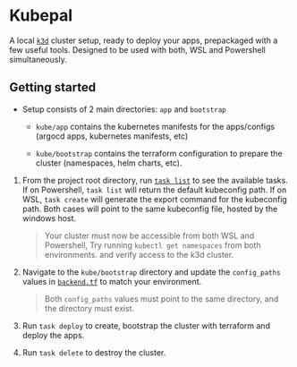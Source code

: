 # Kubepal

A local [`k3d`](https://k3d.io) cluster setup, ready to deploy your apps, prepackaged with a few useful tools.
Designed to be used with both, WSL and Powershell simultaneously.

## Getting started

- Setup consists of 2 main directories: `app` and `bootstrap`

  - `kube/app` contains the kubernetes manifests for the apps/configs (argocd apps, kubernetes manifests, etc)

  - `kube/bootstrap` contains the terraform configuration to prepare the cluster (namespaces, helm charts, etc).

1. From the project root directory, run [`task list`](./Taskfile.yaml) to see the available tasks. If on Powershell, `task list` will return the default kubeconfig path. If on WSL, `task create` will generate the export command for the kubeconfig path. Both cases will point to the same kubeconfig file, hosted by the windows host.

   > Your cluster must now be accessible from both WSL and Powershell, Try running `kubectl get namespaces` from both environments. and verify access to the k3d cluster.

2. Navigate to the `kube/bootstrap` directory and update the `config_paths` values in [`backend.tf`](/kube/bootstrap/backend.tf) to match your environment.

   > Both `config_paths` values must point to the same directory, and the directory must exist.

3. Run `task deploy` to create, bootstrap the cluster with terraform and deploy the apps.

4. Run `task delete` to destroy the cluster.
